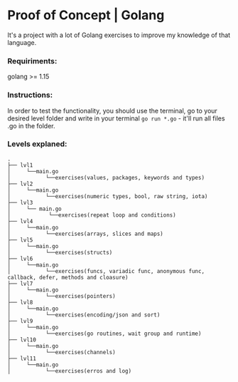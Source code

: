 # Proof of Concept | Golang
It's a project with a lot of Golang exercises to improve my knowledge of that language. 

### Requiriments:
golang >= 1.15 


### Instructions:
In order to test the functionality, you should use the terminal, go to your desired level folder and write in your terminal ```go run *.go``` - it'll run all files .go in the folder.


### Levels explaned:
```
.
├── lvl1
│     └──main.go
│           └──exercises(values, packages, keywords and types)
├── lvl2
│     └──main.go
│           └──exercises(numeric types, bool, raw string, iota)
├── lvl3
│     └── main.go
│            └──exercises(repeat loop and conditions)
├── lvl4
│     └──main.go
│           └──exercises(arrays, slices and maps)
├── lvl5
│     └──main.go
│           └──exercises(structs)
├── lvl6
│     └──main.go
│           └──exercises(funcs, variadic func, anonymous func, callback, defer, methods and cloasure)        
├── lvl7
│     └──main.go
│           └──exercises(pointers) 
├── lvl8
│     └──main.go
│           └──exercises(encoding/json and sort)
├── lvl9
│     └──main.go
│           └──exercises(go routines, wait group and runtime)
├── lvl10
│     └──main.go
│           └──exercises(channels)
├── lvl11
│     └──main.go
│           └──exercises(erros and log)
```